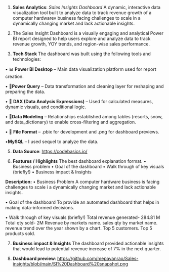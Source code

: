 1.	**Sales Analytics**: _Sales Insights Dashboard_
A dynamic, interactive data visualization tool built to analyze data to track revenue growth of a computer hardwarev business facing challenges to scale in a dynamically changing market and lack actionable insights.


2.	The Sales Insight Dashboard is a visually engaging and analytical Power BI report designed to help users explore and analyze data to track revenue growth, YOY trends, and region-wise sales performance.


3.	**Tech Stack**
The dashboard was built using the following tools and technologies:

•	📊 **Power BI Desktop** – Main data visualization platform used for report creation.

•	📂**Power Query** – Data transformation and cleaning layer for reshaping and preparing the data.

•	🧠 **DAX (Data Analysis Expressions)** – Used for calculated measures, dynamic visuals, and conditional logic.

•	📝**Data Modeling** – Relationships established among tables (resorts, snow, and data_dictionary) to enable cross-filtering and aggregation.

•	📁 **File Format** – .pbix for development and .png for dashboard previews.

•**MySQL** – I used sequel to analyze the data.


5.	**Data Source**: https://codebasics.io/ 


6.	**Features / Highlights**
The best dashboard explanation format. 
•	Business problem
•	Goal of the dashboard
•	Walk through of key visuals (briefly!)
•	Business impact & Insights

**Description:**
•	Business Problem
A computer hardware business is facing challenges to scale i  a dynamically changing market and lack actionable insights.

•	Goal of the dashboard
To provide an automated dashboard that helps in making data-informed decisions.

•	Walk through of key visuals (briefly!)
Total revenue generated- 284.81 M
Total qty sold- 2M
Revenue by markets name.
sales qty by market name.
revenue trend over the year shown by a chart.
Top 5 customers.
Top 5 products sold.


7.	**Business impact & Insights**
The dashboard provided actionable insights that would lead to potential revenue increase of 7% in the next quarter.


6. **Dashboard preview**: https://github.com/mepavanrao/Sales-insights/blob/main/SI%20Dashboard%20snapshot.png

